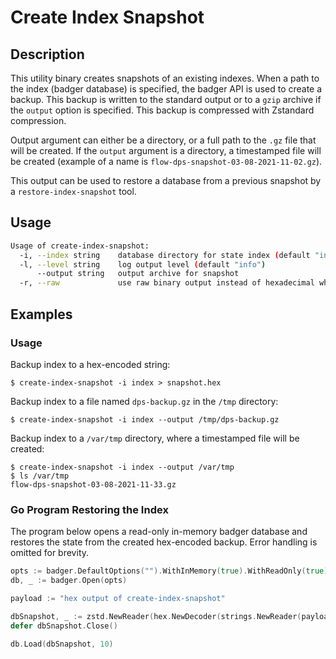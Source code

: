 # Create Index Snapshot

## Description

This utility binary creates snapshots of an existing indexes.
When a path to the index (badger database) is specified, the badger API is used to create a backup. 
This backup is written to the standard output or to a `gzip` archive if the `output` option is specified.
This backup is compressed with Zstandard compression.

Output argument can either be a directory, or a full path to the `.gz` file that will be created.
If the `output` argument is a directory, a timestamped file will be created (example of a name is `flow-dps-snapshot-03-08-2021-11-02.gz`).

This output can be used to restore a database from a previous snapshot by a `restore-index-snapshot` tool.

## Usage

```sh
Usage of create-index-snapshot:
  -i, --index string    database directory for state index (default "index")
  -l, --level string    log output level (default "info")
      --output string   output archive for snapshot
  -r, --raw             use raw binary output instead of hexadecimal when using stdout
```

## Examples

### Usage

Backup index to a hex-encoded string:

```console
$ create-index-snapshot -i index > snapshot.hex
```

Backup index to a file named `dps-backup.gz` in the `/tmp` directory:

```console
$ create-index-snapshot -i index --output /tmp/dps-backup.gz
```

Backup index to a `/var/tmp` directory, where a timestamped file will be created:

```console
$ create-index-snapshot -i index --output /var/tmp
$ ls /var/tmp
flow-dps-snapshot-03-08-2021-11-33.gz
```

### Go Program Restoring the Index

The program below opens a read-only in-memory badger database and restores the state from the created hex-encoded backup. Error handling is omitted for brevity.

```go
opts := badger.DefaultOptions("").WithInMemory(true).WithReadOnly(true).WithLogger(nil)
db, _ := badger.Open(opts)

payload := "hex output of create-index-snapshot"

dbSnapshot, _ := zstd.NewReader(hex.NewDecoder(strings.NewReader(payload)))
defer dbSnapshot.Close()

db.Load(dbSnapshot, 10)
```
